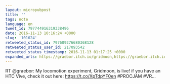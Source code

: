 ```yaml
---
layout: micropubpost
title: ''
tags: note
language: en
tweet_id: 797744916319338496
date: 2016-11-13 10:16:24 +0000
slug: '101624'
retweeted_status_id: 797609276680368128
retweeted_status_user_id: 217093542
retweeted_status_timestamp: 2016-11-13 01:17:25 +0000
expanded_urls: https://graebor.itch.io/gridmoon,https://graebor.itch.io/gridmoon,https://twitter.com/graebor/status/797609276680368129/photo/1
---
```

RT @graebor: My locomotion experiment, Gridmoon, is live! if you have an HTC Vive, check it out here: https://t.co/XpTdpYF0en #PROCJAM #VR…
